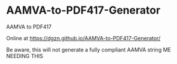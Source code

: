 # AAMVA-to-PDF417-Generator
AAMVA to PDF417

Online at https://dgzn.github.io/AAMVA-to-PDF417-Generator/

Be aware, this will not generate a fully compliant AAMVA string
ME NEEDING THIS
